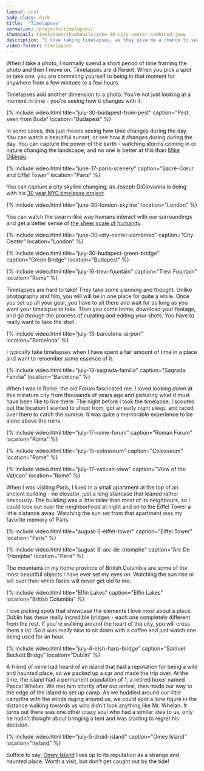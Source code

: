 ```yaml
---
layout: post
body_class: dark
title:  "Timelapses"
permalink: /projects/timelapses/
thumbnail: timelapses/thumbnails/june-30-city-center-combined.jpeg
description: "I love taking timelapses, as they give me a chance to see a spot in a new light."
video-folder: timelapses
---
```


When I take a photo, I normally spend a short period of time framing the photo and then I move on. Timelapses are different. When you pick a spot to take one, you are commiting yourself to being in that moment for anywhere from a few mintues to a few hours.

Timelapses add another dimension to a photo. You're not just looking at a moment in time - you're seeing how it changes with it. 

{% include video.html title="july-30-budapest-from-pest" caption="Pest, seen from Buda" location="Budapest" %}

In some cases, this just means seeing how time changes during the day. You can watch a beautiful sunset, or see how it changes during during the day. You can capture the power of the earth - watching storms coming in or nature changing the landscape, and no one is better at this than [Mike Olbinski](https://www.youtube.com/watch?v=oagszCmJLpU).

{% include video.html title="june-17-paris-scenery" caption="Sacré-Cœur and Eiffel Tower" location="Paris" %}

You can capture a city skyline changing, as Joseph DiGiovanna is doing with his [30 year NYC timelapse project](https://www.cnn.com/style/article/new-york-city-timelapse-joseph-digiovanna/index.html). 

{% include video.html title="june-30-london-skyline" location="London" %}

You can watch the swarm-like way humans interact with our surroundings and get a better sense of [the sheer scale of humanity](https://www.youtube.com/watch?v=kKI6PtbIZzM).

{% include video.html title="june-30-city-center-combined" caption="City Center" location="London" %}

{% include video.html title="july-30-budapest-green-bridge" caption="Green Bridge" location="Budapest" %}

{% include video.html title="july-16-trevi-fountain" caption="Trevi Fountain" location="Rome" %}

<!-- I'm also a sucker for the technical challenge of timelapses. -->

Timelapses are hard to take! They take some planning and thought. Unlike photography and film, you will will be in one place for quite a while. Once you set up all your gear, you have to sit there and wait for as long as you want your timelapse to take. Then you come home, download your footage, and go through the process of curating and editing your shots. You have to really want to take the shot.

{% include video.html title="july-13-barcelona-airport" location="Barcelona" %}

I typically take timelapses when I have spent a fair amount of time in a place and want to remember some essence of it.

{% include video.html title="july-13-sagrada-familia" caption="Sagrada Familia" location="Barcelona" %}

When I was in Rome, the old Forum fascinated me. I loved looking down at this minature city from thousands of years ago and picturing what it must have been like to live there. The night before I took the timelapse, I scouted out the location I wanted to shoot from, got an early night sleep, and raced over there to catch the sunrise. It was quite a memorable experience to be alone above the ruins.

{% include video.html title="july-17-rome-forum" caption="Roman Forum" location="Rome" %}

{% include video.html title="july-15-colosseum" caption="Colosseum" location="Rome" %}

{% include video.html title="july-17-vatican-view" caption="View of the Vatican" location="Rome" %}

When I was visiting Paris, I lived in a small apartment at the top of an ancient building - no elevator, just a long staircase that leaned rather ominously. The building was a little taller than most of its neighbours, so I could look out over the neighborhood at night and on to the Eiffel Tower a little distance away. Watching the sun set from that apartment was my favorite memory of Paris.

{% include video.html title="august-5-eiffel-tower" caption="Eiffel Tower" location="Paris" %}

{% include video.html title="august-8-arc-de-triomphe" caption="Arc De Triomphe" location="Paris" %}

The mountains in my home province of British Columbia are some of the most beautiful objects I have ever set my eyes on. Watching the sun rise or set over their white faces will never get old to me.

{% include video.html title="Elfin Lakes" caption="Elfin Lakes" location="British Columbia" %}

<!-- 
{% include video.html title="feb-10-vietnam-fields" caption="Rice Fields" location="Vietnam" %}
{% include video.html title="july-3-royal-park" caption="Royal Park" location="London" %}
-->

I love picking spots that showcase the elements I love most about a place. Dublin has these really incredible bridges - each one completely different from the rest. If you're walking around the heart of the city, you will cross them a lot. So it was really nice to sit down with a coffee and just watch one being used for an hour.

{% include video.html title="july-4-irish-harp-bridge" caption="Samuel Beckett Bridge" location="Dublin" %}

A friend of mine had heard of an island that had a reputation for being a wild and haunted place, so we packed up a car and made the trip over. At the time, the island had a permanent population of 1, a retired boxer named Pascal Whelan. We met him shortly after our arrival, then made our way to the edge of the island to set up camp. As we huddled around our little campfire with the winds raging around us, we could spot a lone figure in the distance walking towards us who didn't look anything like Mr. Whelan. It turns out there was one other crazy soul who had a similar idea to us, only he hadn't thought about bringing a tent and was starting to regret his decision.

{% include video.html title="july-5-druid-island" caption="Omey Island" location="Ireland" %}

Suffice to say, [Omey Island](https://en.wikipedia.org/wiki/Omey_Island) lives up to its reputation as a strange and haunted place. Worth a visit, but don't get caught out by the tide!
